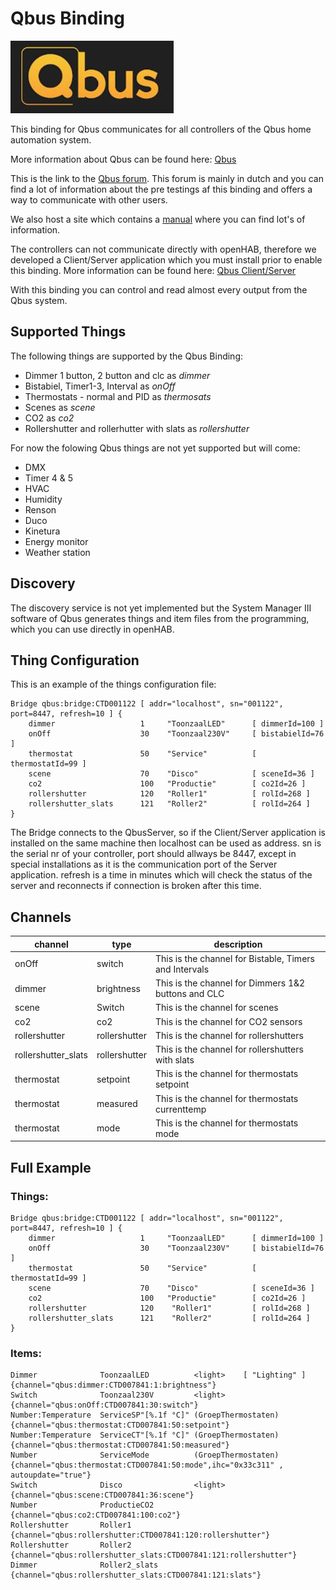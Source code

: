 # Qbus Binding
![Qbus Logo](doc/Logo.JPG)

This binding for Qbus communicates for all controllers of the Qbus home automation system.

More information about Qbus can be found here:
[Qbus](https://qbus.be)

This is the link to the [Qbus forum](https://qbusforum.be). This forum is mainly in dutch and you can find a lot of information about the pre testings af this binding and offers a way to communicate with other users.

We also host a site which contains a [manual](https://manualoh.schockaert.tk/) where you can find lot's of information.

The controllers can not communicate directly with openHAB, therefore we developed a Client/Server application which you must install prior to enable this binding.
More information can be found here:
[Qbus Client/Server](https://github.com/QbusKoen/QbusClientServer)

With this binding you can control and read almost every output from the Qbus system.

## Supported Things

The following things are supported by the Qbus Binding:
- Dimmer 1 button, 2 button and clc as _dimmer_
- Bistabiel, Timer1-3, Interval as _onOff_
- Thermostats - normal and PID as _thermosats_
- Scenes as _scene_
- CO2 as _co2_
- Rollershutter and rollerhutter with slats as _rollershutter_

For now the folowing Qbus things are not yet supported but will come:
- DMX
- Timer 4 & 5
- HVAC
- Humidity
- Renson
- Duco
- Kinetura
- Energy monitor
- Weather station


## Discovery

The discovery service is not yet implemented but the System Manager III software of Qbus generates things and item files from the programming, which you can use directly in openHAB.

## Thing Configuration

This is an example of the things configuration file:

```
Bridge qbus:bridge:CTD001122 [ addr="localhost", sn="001122", port=8447, refresh=10 ] {
    dimmer                   1     "ToonzaalLED"      [ dimmerId=100 ]
    onOff                    30    "Toonzaal230V"     [ bistabielId=76 ]
    thermostat               50    "Service"          [ thermostatId=99 ]
    scene                    70    "Disco"            [ sceneId=36 ]
    co2                      100   "Productie"        [ co2Id=26 ]
    rollershutter            120   "Roller1"          [ rolId=268 ]
    rollershutter_slats      121   "Roller2"          [ rolId=264 ]
}
```
The Bridge connects to the QbusServer, so if the Client/Server application is installed on the same machine then localhost can be used as address. sn is the serial nr of your controller, port should allways be 8447, except in special installations as it is the communication port of the Server application. refresh is a time in minutes which will check the status of the server and reconnects if connection is broken after this time.

## Channels

| channel             | type          | description                                             |
|---------------------|---------------|---------------------------------------------------------|
| onOff               | switch        | This is the channel for Bistable, Timers and Intervals  |
| dimmer              | brightness    | This is the channel for Dimmers 1&2 buttons and CLC     |
| scene               | Switch        | This is the channel for scenes                          |
| co2                 | co2           | This is the channel for CO2 sensors                     |
| rollershutter       | rollershutter | This is the channel for rollershutters                  | 
| rollershutter_slats | rollershutter | This is the channel for rollershutters with slats       |
| thermostat          | setpoint      | This is the channel for thermostats setpoint            |
| thermostat          | measured      | This is the channel for thermostats currenttemp         |
| thermostat          | mode          | This is the channel for thermostats mode                |


## Full Example

### Things:
```
Bridge qbus:bridge:CTD001122 [ addr="localhost", sn="001122", port=8447, refresh=10 ] {
    dimmer                   1     "ToonzaalLED"      [ dimmerId=100 ]
    onOff                    30    "Toonzaal230V"     [ bistabielId=76 ]
    thermostat               50    "Service"          [ thermostatId=99 ]
    scene                    70    "Disco"            [ sceneId=36 ]
    co2                      100   "Productie"        [ co2Id=26 ]
    rollershutter            120    "Roller1"         [ rolId=268 ]
    rollershutter_slats      121    "Roller2"         [ rolId=264 ]
}
```
### Items:
```
Dimmer              ToonzaalLED          <light>    [ "Lighting" ]      {channel="qbus:dimmer:CTD007841:1:brightness"}
Switch              Toonzaal230V         <light>                        {channel="qbus:onOff:CTD007841:30:switch"}
Number:Temperature  ServiceSP"[%.1f °C]" (GroepThermostaten)            {channel="qbus:thermostat:CTD007841:50:setpoint"}
Number:Temperature  ServiceCT"[%.1f °C]" (GroepThermostaten)            {channel="qbus:thermostat:CTD007841:50:measured"}
Number              ServiceMode          (GroepThermostaten)            {channel="qbus:thermostat:CTD007841:50:mode",ihc="0x33c311" , autoupdate="true"}
Switch              Disco                <light>                        {channel="qbus:scene:CTD007841:36:scene"}
Number              ProductieCO2                                        {channel="qbus:co2:CTD007841:100:co2"}
Rollershutter       Roller1                                             {channel="qbus:rollershutter:CTD007841:120:rollershutter"}
Rollershutter       Roller2                                             {channel="qbus:rollershutter_slats:CTD007841:121:rollershutter"}
Dimmer              Roller2_slats                                       {channel="qbus:rollershutter_slats:CTD007841:121:slats"}
```